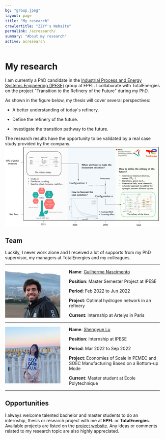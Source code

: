 ```yaml
---
bg: "group.jpeg"
layout: page
title: "My research"
crawlertitle: "ZZYY's Website"
permalink: /acresearch/
summary: "About my research"
active: acresearch
---
```


# My research
I am currently a PhD candidate in the [Industrial Process and Energy Systems Engineering (IPESE)](https://www.epfl.ch/labs/ipese/) group at EPFL. I collaborate with TotalEnergies on the project "Transition to the Refinery of the Future" during my PhD.

As shown in the figure below, my thesis will cover several perspectives:

- A better understanding of today's refinery.

- Define the refinery of the future.

- Investigate the transition pathway to the future.

The research results have the opportunity to be validated by a real case study provided by the company.
![Refienry Process](/assets/images/Research/research_slide.png)

## Team
Luckily, I never work alone and I received a lot of supports from my PhD supervisor, my managers at TotalEnergies and my colleagues.

------------------------------------------------------------------------------------------------

<div style="float: left; margin-right: 2em;"> 
<img src="/assets/images/Research/Guilherme.png" width="180" alt="Guilherme" /></div>

<!-- ![image](/assets/images/Research/Guilherme.png){:style="float: left"} -->

**Name**: [Guilherme Nascimento](https://www.linkedin.com/in/guilherme-hcaf-nascimento/)

**Position**: Master Semester Project at IPESE

**Period**: Feb 2022 to Jun 2022

**Project**: Optimal hydrogen network in an refinery

**Current**: Internship at Artelys in Paris

------------------------------------------------------------------------------------------------

<div style="float: left; margin-right: 2em">  <img src="/assets/images/Research/SyL.jpeg" width="180" alt="Shengyue" /></div>

**Name**: [Shengyue Lu](https://www.linkedin.com/in/shengyue-lu-23bb49222/)

**Position**: Internship at IPESE

**Period**: Mar 2022 to Sep 2022

**Project**: Economies of Scale in PEMEC and SOEC Manufacturing Based on a Bottom-up Mode

**Current**: Master student at École Polytechnique

------------------------------------------------------------------------------------------------

## Opportunities
I always welcome talented bachelor and master students to do an internship, thesis or research project with me at **EPFL** or **TotalEnergies**. Available projects are listed on the [project website](https://yizhao1101.github.io/researchproposal/). Any ideas or comments related to my research topic are also highly appreciated.




<!-- **Abstract**: This project used two different approaches, which are Pinch Technology (PT) and mathematical modeling method using mixed integer nolinear programming (MINLP), to obtain optimal hydrogen network designs in a refinery. The hydrogen consuming and producing processes of an oil refinery were analyzed and identified. Computation of the missing information in the current scenario was conducted and then a reference case was established. With the focus on various purities, pressures and flowrates for the hydro-processing units, a pinch analysis was realized in order to set a target for the minimum hydrogen requirement of the system. A MINLP method was further created to optimize the hydrogen network with the objective functions to minimize the hydrogen consumption and the total annualized cost. A number of scenarios were analyzed considering different hydrogen production technologies and electricity suppliers. The results show that the scenario with the best economical performance is the one with hydrogen production from Steam Methane Reforming without Carbon and Capture and electricity supplied by a wind farm with a Total Annualized Cost of $142\:[M\:CHF/year]$. However, the one with hydrogen production from Steam Methane Reforming with Carbon Capture and electricity from a wind farm has the best overall performance with a total annualized Cost of $222\:[M\:CHF/year]$. The technologies using electrolysis for the production of hydrogen have the lowest `CO_2` emissions but are $98\:[M\:CHF/year]$ more expensive than the previous scenario. However, with the evolution of green hydrogen technologies, this cost gap is expected to decrease.  -->

<!-- **Abstract**: Under the scope of net zero emission, a large-scale deployment of renewable technologies, especially clean hydrogen is required. Hydrogen is a clean fuel and an ideal energy carrier that can be used to store, move, and deliver energy. Nowadays, most hydrogen is produced by steam methane reforming or gasification of coal, with only less than 5\% of hydrogen produced by electrolysis. Among the electrolysis technologies, PEM electrolysis and SOE are favored of high hydrogen production rate and high energy efficiency, but the high cost hindered their further application. However, it is foreseeable that the cost of green hydrogen will decrease with the global shipment due to the learning effect. This reduction could result from the advancement of techniques or the economies of scale (SOE), but real mechanisms behind this correlation is still unclear. In this study, a comprehensive bottom-up cost estimation model was built and validated by industrial partners, the public database and specific literature. This model evaluated the cost of PEMEC and SOEC from several different perspectives, such as material cost, capital expenditure, utility cost, etc. Especially, the relationship between the cost and the factory throughput was addressed. It was found that the material cost in the CCM process has the biggest contribution and occupies 32% of the total cost. It’s of great importance to reduce the use of luxury materials in CCM. Regarding to EOS, the decrease of quotes of materials dominates when the production scale is relatively small. When the throughput of the factory is between 500 MW/y and 10000 MW/y, the continuing cost reduction is more brought by the higher utilization rate of equipment, manpower and buildings. The cost of SOEC is nearly constant and approaching the minimum marginal cost when the production volume exceeds 10000 MW/y. By associating the cost model with the learning curve and applying different parameters, this model has the potential to be applied to green hydrogen price forecasting and various industries. -->